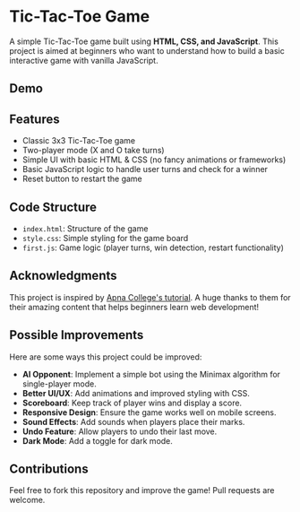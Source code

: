 # Tic-Tac-Toe Game

A simple Tic-Tac-Toe game built using **HTML, CSS, and JavaScript**. This project is aimed at beginners who want to understand how to build a basic interactive game with vanilla JavaScript.

## Demo


## Features
- Classic 3x3 Tic-Tac-Toe game
- Two-player mode (X and O take turns)
- Simple UI with basic HTML & CSS (no fancy animations or frameworks)
- Basic JavaScript logic to handle user turns and check for a winner
- Reset button to restart the game



## Code Structure
- `index.html`: Structure of the game
- `style.css`: Simple styling for the game board
- `first.js`: Game logic (player turns, win detection, restart functionality)

## Acknowledgments
This project is inspired by [Apna College's tutorial]( https://youtu.be/SqrppLEljkY?list=PLfqMhTWNBTe0PY9xunOzsP5kmYIz2Hu7i ). A huge thanks to them for their amazing content that helps beginners learn web development!

## Possible Improvements
Here are some ways this project could be improved:
- **AI Opponent**: Implement a simple bot using the Minimax algorithm for single-player mode.
- **Better UI/UX**: Add animations and improved styling with CSS.
- **Scoreboard**: Keep track of player wins and display a score.
- **Responsive Design**: Ensure the game works well on mobile screens.
- **Sound Effects**: Add sounds when players place their marks.
- **Undo Feature**: Allow players to undo their last move.
- **Dark Mode**: Add a toggle for dark mode.

## Contributions
Feel free to fork this repository and improve the game! Pull requests are welcome.

